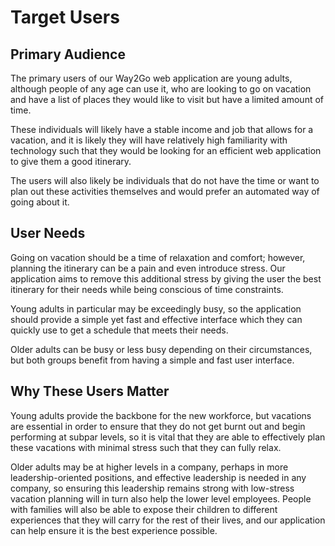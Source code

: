 # Target Users

## Primary Audience

The primary users of our Way2Go web application are young adults, although people of any age can use it, who are looking to go on vacation and have a list of places they would like to visit but have a limited amount of time.

These individuals will likely have a stable income and job that allows for a vacation, and it is likely they will have relatively high familiarity with technology such that they would be looking for an efficient web application to give them a good itinerary.

The users will also likely be individuals that do not have the time or want to plan out these activities themselves and would prefer an automated way of going about it.

## User Needs

Going on vacation should be a time of relaxation and comfort; however, planning the itinerary can be a pain and even introduce stress. Our application aims to remove this additional stress by giving the user the best itinerary for their needs while being conscious of time constraints.

Young adults in particular may be exceedingly busy, so the application should provide a simple yet fast and effective interface which they can quickly use to get a schedule that meets their needs.

Older adults can be busy or less busy depending on their circumstances, but both groups benefit from having a simple and fast user interface.

## Why These Users Matter
Young adults provide the backbone for the new workforce, but vacations are essential in order to ensure that they do not get burnt out and begin performing at subpar levels, so it is vital that they are able to effectively plan these vacations with minimal stress such that they can fully relax.

Older adults may be at higher levels in a company, perhaps in more leadership-oriented positions, and effective leadership is needed in any company, so ensuring this leadership remains strong with low-stress vacation planning will in turn also help the lower level employees. People with families will also be able to expose their children to different experiences that they will carry for the rest of their lives, and our application can help ensure it is the best experience possible.
